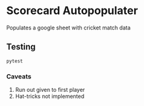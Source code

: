 # Scorecard Autopopulater

Populates a google sheet with cricket match data

## Testing

```
pytest
```

### Caveats

1. Run out given to first player
2. Hat-tricks not implemented
